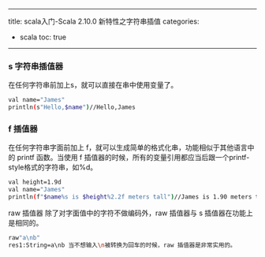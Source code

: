 ------
title: scala入门-Scala 2.10.0 新特性之字符串插值
categories:
- scala
toc: true
------
### s 字符串插值器
在任何字符串前加上s，就可以直接在串中使用变量了。
``` bash
val name="James"
println(s"Hello,$name")//Hello,James 
```
### f 插值器
在任何字符串字面前加上 f，就可以生成简单的格式化串，功能相似于其他语言中的 printf 函数。当使用 f 插值器的时候，所有的变量引用都应当后跟一个printf-style格式的字符串，如%d。
``` bash
val height=1.9d
val name="James"
println(f"$name%s is $height%2.2f meters tall")//James is 1.90 meters tall f 
```
raw 插值器
除了对字面值中的字符不做编码外，raw 插值器与 s 插值器在功能上是相同的。
``` bash
raw"a\nb"
res1:String=a\nb 当不想输入\n被转换为回车的时候，raw 插值器是非常实用的。
```
